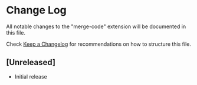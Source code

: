 # Change Log

All notable changes to the "merge-code" extension will be documented in this file.

Check [Keep a Changelog](http://keepachangelog.com/) for recommendations on how to structure this file.

## [Unreleased]

- Initial release